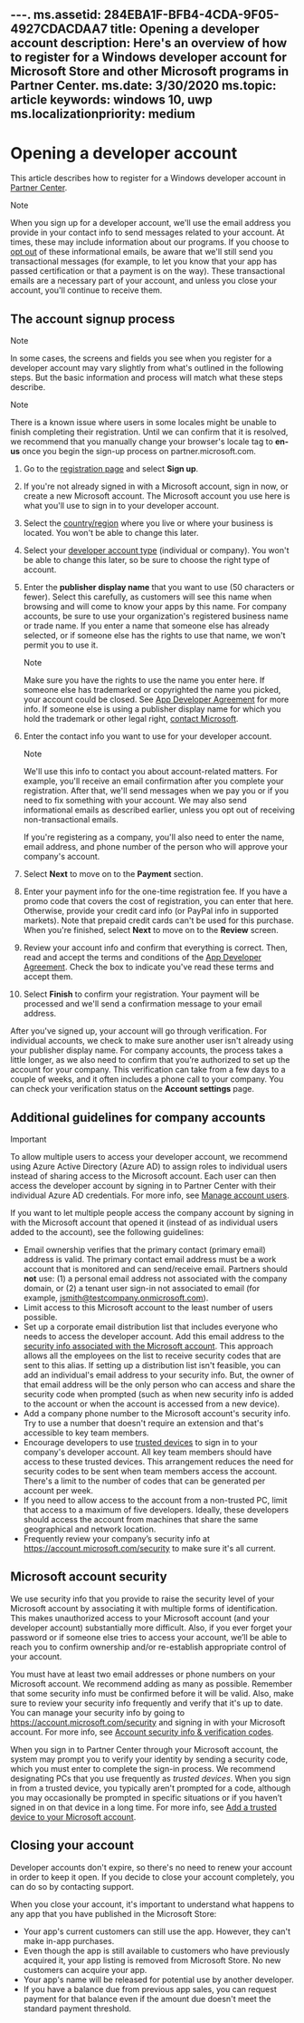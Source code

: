 ---. 
ms.assetid: 284EBA1F-BFB4-4CDA-9F05-4927CDACDAA7
title: Opening a developer account
description: Here's an overview of how to register for a Windows developer account for Microsoft Store and other Microsoft programs in Partner Center.
ms.date: 3/30/2020
ms.topic: article
keywords: windows 10, uwp
ms.localizationpriority: medium
---
# Opening a developer account

This article describes how to register for a Windows developer account in [Partner Center](https://partner.microsoft.com/dashboard).

> [!NOTE]
> When you sign up for a developer account, we'll use the email address you provide in your contact info to send messages related to your account. At times, these may include information about our programs. If you choose to [opt out](https://account.microsoft.com/account/Account?ru=https%3A%2F%2Faccount.microsoft.com%2Fprofile%2Fcontact-info&destrt=profile-landing) of these informational emails, be aware that we'll still send you transactional messages (for example, to let you know that your app has passed certification or that a payment is on the way). These transactional emails are a necessary part of your account, and unless you close your account, you'll continue to receive them.

## The account signup process

> [!NOTE]
> In some cases, the screens and fields you see when you register for a developer account may vary slightly from what's outlined in the following steps. But the basic information and process will match what these steps describe.

> [!NOTE]
> There is a known issue where users in some locales might be unable to finish completing their registration. Until we can confirm that it is resolved, we recommend that you manually change your browser's locale tag to **en-us** once you begin the sign-up process on partner.microsoft.com.

1.  Go to the [registration page](https://developer.microsoft.com/store/register) and select **Sign up**.
2.  If you're not already signed in with a Microsoft account, sign in now, or create a new Microsoft account. The Microsoft account you use here is what you'll use to sign in to your developer account.
3.  Select the [country/region](account-types-locations-and-fees.md#developer-account-and-app-submission-markets) where you live or where your business is located. You won't be able to change this later.
4.  Select your [developer account type](account-types-locations-and-fees.md) (individual or company). You won't be able to change this later, so be sure to choose the right type of account.
5.  Enter the **publisher display name** that you want to use (50 characters or fewer). Select this carefully, as customers will see this name when browsing and will come to know your apps by this name. For company accounts, be sure to use your organization's registered business name or trade name. If you enter a name that someone else has already selected, or if someone else has the rights to use that name, we won't permit you to use it.

    > [!NOTE]
    > Make sure you have the rights to use the name you enter here. If someone else has trademarked or copyrighted the name you picked, your account could be closed. See [App Developer Agreement](/legal/windows/agreements/app-developer-agreement) for more info. If someone else is using a publisher display name for which you hold the trademark or other legal right, [contact Microsoft](https://www.microsoft.com/info/cpyrtInfrg.html).    

6.  Enter the contact info you want to use for your developer account.

    > [!NOTE]
    > We'll use this info to contact you about account-related matters. For example, you'll receive an email confirmation after you complete your registration. After that, we'll send messages when we pay you or if you need to fix something with your account. We may also send informational emails as described earlier, unless you opt out of receiving non-transactional emails.

    If you're registering as a company, you'll also need to enter the name, email address, and phone number of the person who will approve your company's account.

7.  Select **Next** to move on to the **Payment** section.

8.  Enter your payment info for the one-time registration fee. If you have a promo code that covers the cost of registration, you can enter that here. Otherwise, provide your credit card info (or PayPal info in supported markets). Note that prepaid credit cards can't be used for this purchase. When you're finished, select **Next** to move on to the **Review** screen.

9.  Review your account info and confirm that everything is correct. Then, read and accept the terms and conditions of the [App Developer Agreement](/legal/windows/agreements/app-developer-agreement). Check the box to indicate you've read these terms and accept them.

10.  Select **Finish** to confirm your registration. Your payment will be processed and we'll send a confirmation message to your email address.

After you've signed up, your account will go through verification. For individual accounts, we check to make sure another user isn't already using your publisher display name. For company accounts, the process takes a little longer, as we also need to confirm that you’re authorized to set up the account for your company. This verification can take from a few days to a couple of weeks, and it often includes a phone call to your company. You can check your verification status on the **Account settings** page.


## Additional guidelines for company accounts

> [!IMPORTANT]
> To allow multiple users to access your developer account, we recommend using Azure Active Directory (Azure AD) to assign roles to individual users instead of sharing access to the Microsoft account. Each user can then access the developer account by signing in to Partner Center with their individual Azure AD credentials. For more info, see [Manage account users](manage-account-users.md).

If you want to let multiple people access the company account by signing in with the Microsoft account that opened it (instead of as individual users added to the account), see the following guidelines:

-   Email ownership verifies that the primary contact (primary email) address is valid. The primary contact email address must be a work account that is monitored and can send/receive email. Partners should **not** use: (1) a personal email address not associated with the company domain, or (2) a tenant user sign-in not associated to email (for example, jsmith@testcompany.onmicrosoft.com).
-   Limit access to this Microsoft account to the least number of users possible.
-   Set up a corporate email distribution list that includes everyone who needs to access the developer account. Add this email address to the [security info associated with the Microsoft account](https://account.microsoft.com/security). This approach allows all the employees on the list to receive security codes that are sent to this alias. If setting up a distribution list isn't feasible, you can add an individual's email address to your security info. But, the owner of that email address will be the only person who can access and share the security code when prompted (such as when new security info is added to the account or when the account is accessed from a new device).
-   Add a company phone number to the Microsoft account's security info. Try to use a number that doesn't require an extension and that's accessible to key team members.
-   Encourage developers to use [trusted devices](https://support.microsoft.com/help/12369/microsoft-account-add-a-trusted-device) to sign in to your company's developer account. All key team members should have access to these trusted devices. This arrangement reduces the need for security codes to be sent when team members access the account. There's a limit to the number of codes that can be generated per account per week.
-   If you need to allow access to the account from a non-trusted PC, limit that access to a maximum of five developers. Ideally, these developers should access the account from machines that share the same geographical and network location.
-   Frequently review your company’s security info at https://account.microsoft.com/security to make sure it's all current.


## Microsoft account security

We use security info that you provide to raise the security level of your Microsoft account by associating it with multiple forms of identification. This makes unauthorized access to your Microsoft account (and your developer account) substantially more difficult. Also, if you ever forget your password or if someone else tries to access your account, we’ll be able to reach you to confirm ownership and/or re-establish appropriate control of your account.

You must have at least two email addresses or phone numbers on your Microsoft account. We recommend adding as many as possible. Remember that some security info must be confirmed before it will be valid. Also, make sure to review your security info frequently and verify that it's up to date. You can manage your security info by going to https://account.microsoft.com/security and signing in with your Microsoft account. For more info, see [Account security info & verification codes](https://support.microsoft.com/help/12428/microsoft-account-security-info-verification-codes).

When you sign in to Partner Center through your Microsoft account, the system may prompt you to verify your identity by sending a security code, which you must enter to complete the sign-in process. We recommend designating PCs that you use frequently as *trusted devices*. When you sign in from a trusted device, you typically aren't prompted for a code, although you may occasionally be prompted in specific situations or if you haven’t signed in on that device in a long time. For more info, see [Add a trusted device to your Microsoft account](https://support.microsoft.com/help/12369/microsoft-account-add-a-trusted-device).


## Closing your account

Developer accounts don't expire, so there's no need to renew your account in order to keep it open. If you decide to close your account completely, you can do so by contacting support.

When you close your account, it's important to understand what happens to any app that you have published in the Microsoft Store:

-   Your app's current customers can still use the app. However, they can't make in-app purchases.
-   Even though the app is still available to customers who have previously acquired it, your app listing is removed from Microsoft Store. No new customers can acquire your app.
-   Your app's name will be released for potential use by another developer.
-   If you have a balance due from previous app sales, you can request payment for that balance even if the amount due doesn't meet the standard payment threshold.
